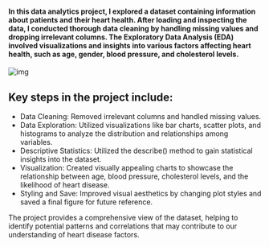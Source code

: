 <h4 style={line-height:'10px'}>In this data analytics project, I explored a dataset containing information about patients and their heart health. After loading and inspecting the data, I conducted thorough data cleaning by handling missing values and dropping irrelevant columns. The Exploratory Data Analysis (EDA) involved visualizations and insights into various factors affecting heart health, such as age, gender, blood pressure, and cholesterol levels.</h4>

<img 
  src='![Screenshot - 2024-02-01T163131 182](https://github.com/crocmons/Patient-Heart-Disease-Analysis/assets/106610322/f68e6c50-e262-4839-a992-d9edad9e3748)
'
  alt='img'
/>

<h2>Key steps in the project include:</h2>

<ul>
<li>Data Cleaning: Removed irrelevant columns and handled missing values.</li>

<li>Data Exploration: Utilized visualizations like bar charts, scatter plots, and histograms to analyze the distribution and relationships among variables.</li>

<li>Descriptive Statistics: Utilized the describe() method to gain statistical insights into the dataset.</li>

<li>Visualization: Created visually appealing charts to showcase the relationship between age, blood pressure, cholesterol levels, and the likelihood of heart disease.</li>

<li>Styling and Save: Improved visual aesthetics by changing plot styles and saved a final figure for future reference.</li>
</ul>

The project provides a comprehensive view of the dataset, helping to identify potential patterns and correlations that may contribute to our understanding of heart disease factors.
